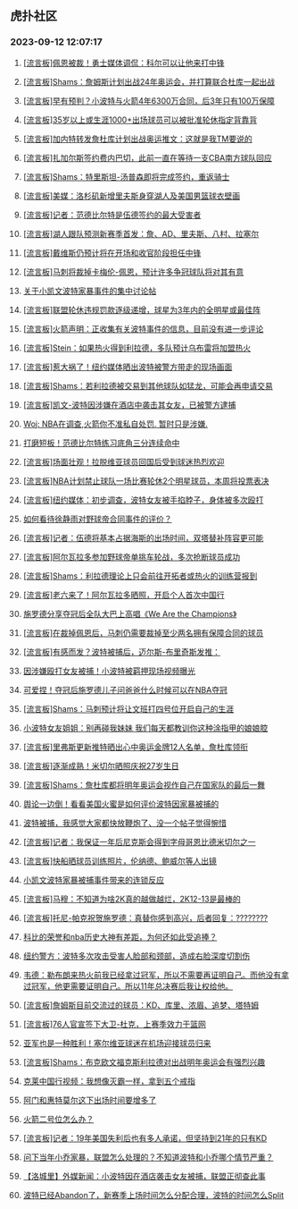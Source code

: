 ## 虎扑社区 
### 2023-09-12 12:07:17

1. [[流言板]佩恩被裁！勇士媒体调侃：科尔可以让他来打中锋](https://bbs.hupu.com/62076146.html)

2. [[流言板]Shams：詹姆斯计划出战24年奥运会，并打算联合杜库一起出战](https://bbs.hupu.com/62072794.html)

3. [[流言板]早有预判？小波特与火箭4年6300万合同，后3年只有100万保障](https://bbs.hupu.com/62077116.html)

4. [[流言板]35岁以上或生涯1000+出场球员可以被批准轮休指定背靠背](https://bbs.hupu.com/62075403.html)

5. [[流言板]加内特转发詹杜库计划出战奥运推文：这就是我TM要说的](https://bbs.hupu.com/62076584.html)

6. [[流言板]扎加尔斯签约费内巴切，此前一直在等待一支CBA南方球队回应](https://bbs.hupu.com/62076634.html)

7. [[流言板]Shams：特里斯坦-汤普森即将完成签约，重返骑士](https://bbs.hupu.com/62075208.html)

8. [[流言板]美媒：洛杉矶新增里夫斯身穿湖人及美国男篮球衣壁画](https://bbs.hupu.com/62075848.html)

9. [[流言板]记者：范德比尔特是伍德签约的最大受害者](https://bbs.hupu.com/62076912.html)

10. [[流言板]湖人跟队预测新赛季首发：詹、AD、里夫斯、八村、拉塞尔](https://bbs.hupu.com/62075995.html)

11. [[流言板]戴维斯仍预计将在开场和收官阶段担任中锋](https://bbs.hupu.com/62076998.html)

12. [[流言板]马刺将裁掉卡梅伦-佩恩，预计许多争冠球队将对其有意](https://bbs.hupu.com/62075196.html)

13. [关于小凯文波特家暴事件的集中讨论帖](https://bbs.hupu.com/62075157.html)

14. [[流言板]联盟轮休违规罚款逐级递增，球星为3年内的全明星或最佳阵](https://bbs.hupu.com/62075287.html)

15. [[流言板]火箭声明：正收集有关波特事件的信息，目前没有进一步评论](https://bbs.hupu.com/62076866.html)

16. [[流言板]Stein：如果热火得到利拉德，多队预计乌布雷将加盟热火](https://bbs.hupu.com/62075679.html)

17. [[流言板]惹大祸了！纽约媒体晒出波特被警方带走的现场画面](https://bbs.hupu.com/62077602.html)

18. [[流言板]Shams：若利拉德被交易到其他球队如猛龙，可能会再申请交易](https://bbs.hupu.com/62077354.html)

19. [[流言板]凯文-波特因涉嫌在酒店中袭击其女友，已被警方逮捕](https://bbs.hupu.com/62074606.html)

20. [Woj: NBA在调查,火箭你不准私自处罚. 暂时只是涉嫌.](https://bbs.hupu.com/62076305.html)

21. [打磨短板！范德比尔特练习底角三分连续命中](https://bbs.hupu.com/62075228.html)

22. [[流言板]场面壮观！拉脱维亚球员回国后受到球迷热烈欢迎](https://bbs.hupu.com/62077041.html)

23. [[流言板]NBA计划禁止球队一场比赛轮休2个明星球员，本周将投票表决](https://bbs.hupu.com/62074358.html)

24. [[流言板]纽约媒体：初步调查，波特女友被手掐脖子，身体被多次殴打](https://bbs.hupu.com/62077771.html)

25. [如何看待徐静雨对野球帝合同事件的评价？](https://bbs.hupu.com/62075637.html)

26. [[流言板]记者：伍德将基本占据海斯的出场时间，双塔替补阵容更可能](https://bbs.hupu.com/62077238.html)

27. [[流言板]阿尔瓦拉多参加野球帝单挑车轮战，多次抢断球员成功](https://bbs.hupu.com/62075528.html)

28. [[流言板]Shams：利拉德理论上只会前往开拓者或热火的训练营报到](https://bbs.hupu.com/62077566.html)

29. [[流言板]老六来了！阿尔瓦拉多晒照，开启个人首次中国行](https://bbs.hupu.com/62075191.html)

30. [施罗德分享夺冠后全队大巴上高唱《We Are the Champions》](https://bbs.hupu.com/62076379.html)

31. [[流言板]在裁掉佩恩后，马刺仍需要裁掉至少两名拥有保障合同的球员](https://bbs.hupu.com/62077474.html)

32. [[流言板]有感而发？波特被捕后，迈尔斯-布里奇斯发推：](https://bbs.hupu.com/62077725.html)

33. [因涉嫌殴打女友被捕！小波特被羁押现场视频曝光](https://bbs.hupu.com/62075334.html)

34. [可爱捏！夺冠后施罗德儿子问爸爸什么时候可以在NBA夺冠](https://bbs.hupu.com/62076788.html)

35. [[流言板]Shams：马刺预计将让文班打四号位开启自己的生涯](https://bbs.hupu.com/62074206.html)

36. [小波特女友姐姐：别再碰我妹妹 我们每天都教训你这种涂指甲的娘娘腔](https://bbs.hupu.com/62076746.html)

37. [[流言板]里弗斯更新推特晒出心中奥运金牌12人名单，詹杜库领衔](https://bbs.hupu.com/62074157.html)

38. [[流言板]逐渐成熟！米切尔晒照庆祝27岁生日](https://bbs.hupu.com/62076680.html)

39. [[流言板]Shams：詹杜库都将明年奥运会视作自己在国家队的最后一舞](https://bbs.hupu.com/62072986.html)

40. [舆论一边倒！看看美国火蜜是如何评价波特因家暴被捕的](https://bbs.hupu.com/62076859.html)

41. [波特被捕，我感觉大家都快放鞭炮了、没一个帖子觉得惋惜](https://bbs.hupu.com/62076211.html)

42. [[流言板]记者：我保证一年后尼克斯会得到字母哥恩比德米切尔之一](https://bbs.hupu.com/62077399.html)

43. [[流言板]快船晒球员训练照片，伦纳德、鲍威尔等人出镜](https://bbs.hupu.com/62075340.html)

44. [小凯文波特家暴被捕事件带来的连锁反应](https://bbs.hupu.com/62075913.html)

45. [[流言板]马穆：不知道为啥2K真的越做越烂，2K12-13是最棒的](https://bbs.hupu.com/62077852.html)

46. [[流言板]托尼-帕克祝贺施罗德：真替你感到高兴，后者回复：????????](https://bbs.hupu.com/62076125.html)

47. [科比的荣誉和nba历史大神有差距，为何还如此受追捧？](https://bbs.hupu.com/62076820.html)

48. [纽约警方：波特多次攻击受害人脸部和颈部，造成右脸深度切割伤](https://bbs.hupu.com/62074733.html)

49. [韦德：勒布朗来热火前我已经拿过冠军，所以不需要再证明自己。而他没有拿过冠军，他更需要证明自己。所以11年总决赛后我让权给他。](https://bbs.hupu.com/62076003.html)

50. [[流言板]詹姆斯目前交流过的球员：KD、库里、浓眉、追梦、塔特姆](https://bbs.hupu.com/62073041.html)

51. [[流言板]76人官宣签下大卫-杜克，上赛季效力于篮网](https://bbs.hupu.com/62075257.html)

52. [亚军也是一种胜利！塞尔维亚球迷在机场迎接球员归来](https://bbs.hupu.com/62077653.html)

53. [[流言板]Shams：布克欧文福克斯利拉德对出战明年奥运会有强烈兴趣](https://bbs.hupu.com/62073075.html)

54. [克莱中国行视频：我想像灭霸一样，拿到五个戒指](https://bbs.hupu.com/62075322.html)

55. [阿门和惠特莫尔这下出场时间要增多了](https://bbs.hupu.com/62075363.html)

56. [火箭二号位怎么办？](https://bbs.hupu.com/62076170.html)

57. [[流言板]记者：19年美国失利后也有多人承诺，但坚持到21年的只有KD](https://bbs.hupu.com/62073305.html)

58. [问下当年小乔家暴，联盟怎么处理的？不知道波特和小乔哪个情节严重？](https://bbs.hupu.com/62076498.html)

59. [【洛城里】外媒新闻：小波特因在酒店袭击女友被捕，联盟正彻查此事](https://bbs.hupu.com/62075466.html)

60. [波特已经Abandon了，新赛季上场时间怎么分配合理，波特的时间怎么Split](https://bbs.hupu.com/62075938.html)


